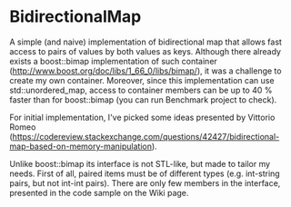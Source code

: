 # BidirectionalMap
A simple (and naive) implementation of bidirectional map that allows fast access to pairs of values by both values as keys. Although there already exists a boost::bimap implementation of such container (http://www.boost.org/doc/libs/1_66_0/libs/bimap/), it was a challenge to create my own container. Moreover, since this implementation can use std::unordered_map, access to container members can be up to 40 % faster than for boost::bimap (you can run Benchmark project to check).

For initial implementation, I've picked some ideas presented by Vittorio Romeo (https://codereview.stackexchange.com/questions/42427/bidirectional-map-based-on-memory-manipulation). 

Unlike boost::bimap its interface is not STL-like, but made to tailor my needs. First of all, paired items must be of different types (e.g. int-string pairs, but not int-int pairs). There are only few members in the interface, presented in the code sample on the Wiki page.
